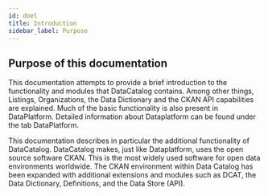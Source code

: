 ```yaml
---
id: doel
title: Introduction
sidebar_label: Purpose
---
```


## Purpose of this documentation

This documentation attempts to provide a brief introduction to the functionality and modules that DataCatalog contains. Among other things, Listings, Organizations, the Data Dictionary and the CKAN API capabilities are explained. Much of the basic functionality is also present in DataPlatform. Detailed information about Dataplatform can be found under the tab DataPlatform.

This documentation describes in particular the additional functionality of DataCatalog. DataCatalog makes, just like Dataplatform, uses the open source software CKAN. This is the most widely used software for open data environments worldwide. The CKAN environment within Data Catalog has been expanded with additional extensions and modules such as DCAT, the Data Dictionary, Definitions, and the Data Store (API).
